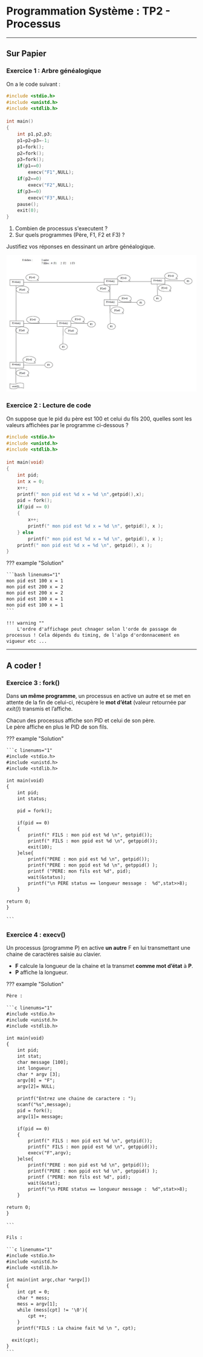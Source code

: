 # Programmation Système : TP2 - Processus

---

## Sur Papier

### Exercice 1 : Arbre généalogique

On a le code suivant :

```c linenums="1"
#include <stdio.h>
#include <unistd.h>
#include <stdlib.h>

int main()
{
	int p1,p2,p3;
	p1=p2=p3=-1;
	p1=fork();
	p2=fork();
	p3=fork();
	if(p1==0)
		execv("F1",NULL);
	if(p2==0)
		execv("F2",NULL); 
	if(p3==0)
		execv("F3",NULL);
    pause();
	exit(0);
}
```

1. Combien de processus s'executent ?
1. Sur quels programmes (Père, F1, F2 et F3) ?

Justifiez vos réponses en dessinant un arbre généalogique.

![corrtd](./assets/images/processus/corrTD.JPG "corrtd")


### Exercice 2 : Lecture de code

On suppose que le pid du père est 100 et celui du fils 200, quelles sont les valeurs affichées par le programme ci-dessous ?  

```c linenums="1"
#include <stdio.h>
#include <unistd.h>
#include <stdlib.h>

int main(void)
{
	int pid;
	int x = 0;
	x++;
	printf(" mon pid est %d x = %d \n",getpid(),x);
	pid = fork();
	if(pid == 0)
	{
		x++;
		printf(" mon pid est %d x = %d \n", getpid(), x );
	} else
		printf(" mon pid est %d x = %d \n", getpid(), x ); 
	printf(" mon pid est %d x = %d \n", getpid(), x );
}
```

??? example "Solution"

    ```bash linenums="1"
    mon pid est 100 x = 1
    mon pid est 200 x = 2
    mon pid est 200 x = 2
    mon pid est 100 x = 1
    mon pid est 100 x = 1
    ```
    
    !!! warning ""
        L'ordre d'affichage peut chnager selon l'orde de passage de processus ! Cela dépends du timing, de l'algo d'ordonnacement en vigueur etc ...
        

---

## A coder !

### Exercice 3 : fork()

Dans **un même programme**, un processus en active un autre et se met en attente de la fin de celui-ci, récupère le **mot d’état** (valeur retournée par *exit()*) transmis et l’affiche.  

Chacun des processus affiche son PID et celui de son père.  
Le père affiche en plus le PID de son fils.  

??? example "Solution"
    
    ```c linenums="1"
    #include <stdio.h>
    #include <unistd.h>
    #include <stdlib.h>
    
    int main(void)
    {
        int pid;
        int status;
        
        pid = fork();
        
        if(pid == 0)
        {
            printf(" FILS : mon pid est %d \n", getpid());
            printf(" FILS : mon ppid est %d \n", getppid());
            exit(10);
        }else{
            printf("PERE : mon pid est %d \n", getpid()); 
            printf("PERE : mon ppid est %d \n", getppid() );
            printf ("PERE: mon fils est %d", pid); 
            wait(&status);
            printf("\n PERE status == longueur message :  %d",stat>>8);
        }
        
    return 0;
    }

    ```  


### Exercice 4 : execv()

Un processus (programme P) en active **un autre** F en lui transmettant une chaine de caractères saisie au clavier.  

- **F** calcule la longueur de la chaine et la transmet **comme mot d’état** à **P**.  
- **P** affiche la longueur.

??? example "Solution"

    Père :
    
    ```c linenums="1"
    #include <stdio.h>
    #include <unistd.h>
    #include <stdlib.h>
    
    int main(void)
    {
        int pid;
        int stat;
        char message [100];
        int longueur;
        char * argv [3];
        argv[0] = "F";
        argv[2]= NULL;
    
        printf("Entrez une chaine de caractere : ");
        scanf("%s",message);
        pid = fork();
        argv[1]= message;
        
        if(pid == 0)
        {
            printf(" FILS : mon pid est %d \n", getpid());
            printf(" FILS : mon ppid est %d \n", getppid());
            execv("F",argv);
        }else{
            printf("PERE : mon pid est %d \n", getpid()); 
            printf("PERE : mon ppid est %d \n", getppid() );
            printf ("PERE: mon fils est %d", pid); 
            wait(&stat);
            printf("\n PERE status == longueur message :  %d",stat>>8);
        }
        
    return 0;
    }

    ```
    
    Fils :
    
    ```c linenums="1"
    #include <stdio.h>
    #include <unistd.h>
    #include <stdlib.h>
    
    int main(int argc,char *argv[])
    {
        int cpt = 0;
        char * mess;
        mess = argv[1];
        while (mess[cpt] != '\0'){
            cpt ++;
        }
        printf("FILS : La chaine fait %d \n ", cpt);
        
      exit(cpt);
    }
    ```    

